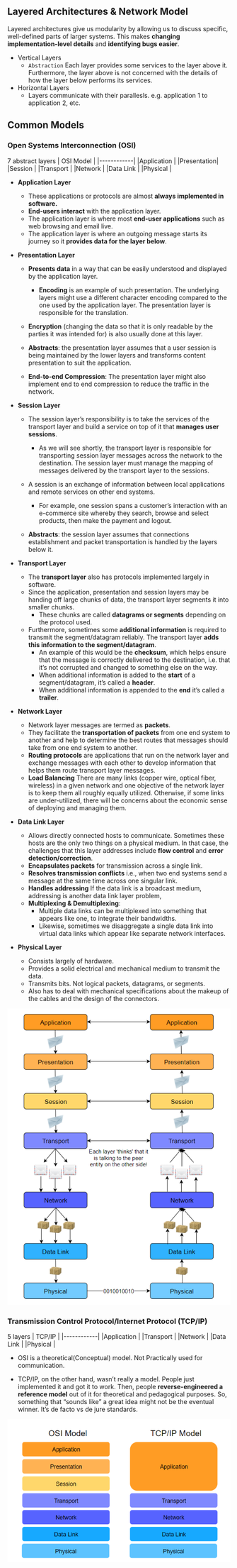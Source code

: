## Layered Architectures & Network Model
Layered architectures give us modularity by allowing us to discuss specific, well-defined parts of larger systems. This makes **changing implementation-level details** and **identifying bugs easier**.

* Vertical Layers
    * `Abstraction` Each layer provides some services to the layer above it. Furthermore, the layer above is not concerned with the details of how the layer below performs its services.
* Horizontal Layers
    * Layers communicate with their parallesls. e.g. application 1 to application 2, etc.

## Common Models

### Open Systems Interconnection (OSI)
7 abstract layers
| OSI Model  |
|------------|
|Application |
|Presentation|
|Session     |
|Transport   |
|Network     |
|Data Link   |
|Physical    |

* **Application Layer**
    * These applications or protocols are almost **always implemented in software.**
    * **End-users interact** with the application layer.
    * The application layer is where most **end-user applications** such as web browsing and email live.
    * The application layer is where an outgoing message starts its journey so it **provides data for the layer below**.

* **Presentation Layer**
    * **Presents data** in a way that can be easily understood and displayed by the application layer.

        * **Encoding** is an example of such presentation. The underlying layers might use a different character encoding compared to the one used by the application layer. The presentation layer is responsible for the translation.
    * **Encryption** (changing the data so that it is only readable by the parties it was intended for) is also usually done at this layer.

    * **Abstracts**: the presentation layer assumes that a user session is being maintained by the lower layers and transforms content presentation to suit the application.

    * **End-to-end Compression**: The presentation layer might also implement end to end compression to reduce the traffic in the network.

* **Session Layer**
    * The session layer’s responsibility is to take the services of the transport layer and build a service on top of it that **manages user sessions**.

        * As we will see shortly, the transport layer is responsible for transporting session layer messages across the network to the destination. The session layer must manage the mapping of messages delivered by the transport layer to the sessions.
    * A session is an exchange of information between local applications and remote services on other end systems.

        * For example, one session spans a customer’s interaction with an e-commerce site whereby they search, browse and select products, then make the payment and logout.
    * **Abstracts**: the session layer assumes that connections establishment and packet transportation is handled by the layers below it.

* **Transport Layer**
    * The **transport layer** also has protocols implemented largely in software.
    * Since the application, presentation and session layers may be handing off large chunks of data, the transport layer segments it into smaller chunks.
        * These chunks are called **datagrams or segments** depending on the protocol used.
    * Furthermore, sometimes some **additional information** is required to transmit the segment/datagram reliably. The transport layer **adds this information to the segment/datagram**.
        * An example of this would be the **checksum**, which helps ensure that the message is correctly delivered to the destination, i.e. that it’s not corrupted and changed to something else on the way.
        * When additional information is added to the **start** of a segment/datagram, it’s called a **header**.
        * When additional information is appended to the **end** it’s called a **trailer**.

* **Network Layer**
    * Network layer messages are termed as **packets**.
    * They facilitate the **transportation of packets** from one end system to another and help to determine the best routes that messages should take from one end system to another.
    * **Routing protocols** are applications that run on the network layer and exchange messages with each other to develop information that helps them route transport layer messages.
    * **Load Balancing** There are many links (copper wire, optical fiber, wireless) in a given network and one objective of the network layer is to keep them all roughly equally utilized. Otherwise, if some links are under-utilized, there will be concerns about the economic sense of deploying and managing them.

* **Data Link Layer**
    * Allows directly connected hosts to communicate. Sometimes these hosts are the only two things on a physical medium. In that case, the challenges that this layer addresses include **flow control** and **error detection/correction**.
    * **Encapsulates packets** for transmission across a single link.
    * **Resolves transmission conflicts** i.e., when two end systems send a message at the same time across one singular link.
    * **Handles addressing** If the data link is a broadcast medium, addressing is another data link layer problem,
    * **Multiplexing & Demultiplexing**:
        * Multiple data links can be multiplexed into something that appears like one, to integrate their bandwidths.
        * Likewise, sometimes we disaggregate a single data link into virtual data links which appear like separate network interfaces.

* **Physical Layer**
    * Consists largely of hardware.
    * Provides a solid electrical and mechanical medium to transmit the data.
    * Transmits bits. Not logical packets, datagrams, or segments.
    * Also has to deal with mechanical specifications about the makeup of the cables and the design of the connectors.

![OSI Model](./assets/OSIModel.png)

### Transmission Control Protocol/Internet Protocol (TCP/IP)

5 layers
| TCP/IP     |
|------------|
|Application |
|Transport   |
|Network     |
|Data Link   |
|Physical    |

* OSI is a theoretical(Conceptual) model. Not Practically used for communication.

* TCP/IP, on the other hand, wasn’t really a model. People just implemented it and got it to work. Then, people **reverse-engineered a reference model** out of it for theoretical and pedagogical purposes. So, something that “sounds like” a great idea might not be the eventual winner. It’s de facto vs de jure standards.

![OSI vs TCPIP](./assets/OSIandTCPIPModel.png)